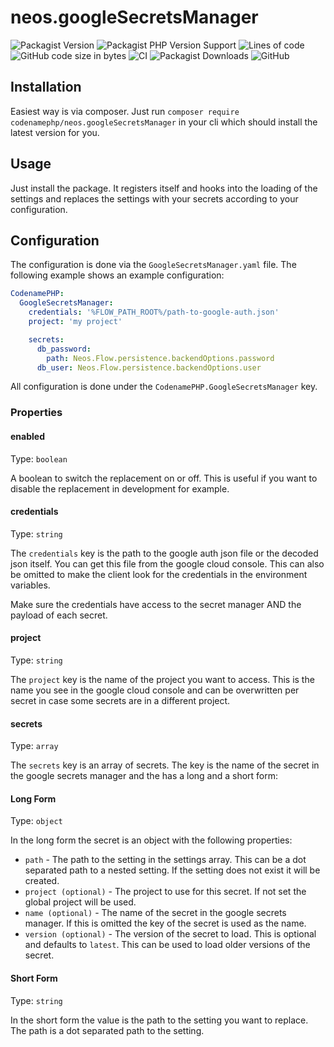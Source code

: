 # neos.googleSecretsManager

![Packagist Version](https://img.shields.io/packagist/v/codenamephp/googleSecretsManager)
![Packagist PHP Version Support](https://img.shields.io/packagist/php-v/codenamephp/googleSecretsManager)
![Lines of code](https://img.shields.io/tokei/lines/github/codenamephp/neos.googleSecretsManager)
![GitHub code size in bytes](https://img.shields.io/github/languages/code-size/codenamephp/neos.googleSecretsManager)
![CI](https://github.com/codenamephp/neos.googleSecretsManager/workflows/CI/badge.svg)
![Packagist Downloads](https://img.shields.io/packagist/dt/codenamephp/googleSecretsManager)
![GitHub](https://img.shields.io/github/license/codenamephp/neos.googleSecretsManager)

## Installation

Easiest way is via composer. Just run `composer require codenamephp/neos.googleSecretsManager` in your cli which should install the latest version for you.

## Usage

Just install the package. It registers itself and hooks into the loading of the settings and replaces the settings with your secrets according to your 
configuration.

## Configuration

The configuration is done via the `GoogleSecretsManager.yaml` file. The following example shows an example configuration:

```yaml
CodenamePHP:
  GoogleSecretsManager:
    credentials: '%FLOW_PATH_ROOT%/path-to-google-auth.json'
    project: 'my project'

    secrets:
      db_password:
        path: Neos.Flow.persistence.backendOptions.password
      db_user: Neos.Flow.persistence.backendOptions.user
```

All configuration is done under the `CodenamePHP.GoogleSecretsManager` key.

### Properties

#### enabled
Type: `boolean`

A boolean to switch the replacement on or off. This is useful if you want to disable the replacement in development for example.

#### credentials
Type: `string`

The `credentials` key is the path to the google auth json file or the decoded json itself. You can get this file from the google cloud console. This can also
be omitted to make the client look for the credentials in the environment variables.

Make sure the credentials have access to the secret manager AND the payload of each secret.

#### project
Type: `string`

The `project` key is the name of the project you want to access. This is the name you see in the google cloud console
and can be overwritten per secret in case some secrets are in a different project.

#### secrets
Type: `array`

The `secrets` key is an array of secrets. The key is the name of the secret in the google secrets manager and the has a long and a short form:

#### Long Form
Type: `object`

In the long form the secret is an object with the following properties:

- `path` - The path to the setting in the settings array. This can be a dot separated path to a nested setting. If the setting does not exist it will be created.
- `project (optional)` - The project to use for this secret. If not set the global project will be used.
- `name (optional)` - The name of the secret in the google secrets manager. If this is omitted the key of the secret is used as the name.
- `version (optional)` - The version of the secret to load. This is optional and defaults to `latest`. This can be used to load older versions of the secret.


#### Short Form
Type: `string`

In the short form the value is the path to the setting you want to replace. The path is a dot separated path to the setting.
